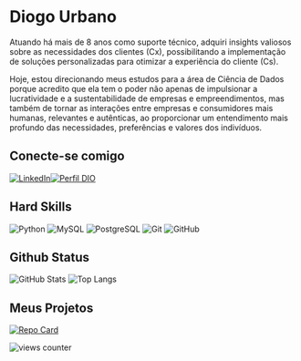 
# Diogo Urbano

Atuando há mais de 8 anos como suporte técnico, adquiri insights valiosos sobre as necessidades dos clientes (Cx), possibilitando a implementação de soluções personalizadas para otimizar a experiência do cliente (Cs).

Hoje, estou direcionando meus estudos para a área de Ciência de Dados porque acredito que ela tem o poder não apenas de impulsionar a lucratividade e a sustentabilidade de empresas e empreendimentos, mas também de tornar as interações entre empresas e consumidores mais humanas, relevantes e autênticas, ao proporcionar um entendimento mais profundo das necessidades, preferências e valores dos indivíduos.

## Conecte-se comigo
[![LinkedIn](https://img.shields.io/badge/LinkedIn-000?style=for-the-badge&logo=linkedin&logoColor=0E76A8)](https://www.linkedin.com/in/diogo-urbano/)[![Perfil DIO](https://img.shields.io/badge/-Meu%20Perfil%20na%20DIO-30A3DC?style=for-the-badge)](https://www.dio.me/users/fellipe_urbanoo)

## Hard Skills
![Python](https://img.shields.io/badge/python-3670A0?style=for-the-badge&logo=python&logoColor=ffdd54) ![MySQL](https://img.shields.io/badge/mysql-%2300f.svg?style=for-the-badge&logo=mysql&logoColor=white) ![PostgreSQL](https://img.shields.io/badge/postgres-%23316192.svg?style=for-the-badge&logo=postgresql&logoColor=white) 
![Git](https://img.shields.io/badge/git-%23F05033.svg?style=for-the-badge&logo=git&logoColor=white) 
![GitHub](https://img.shields.io/badge/github-%23121011.svg?style=for-the-badge&logo=github&logoColor=white)

## Github Status
![GitHub Stats](https://github-readme-stats.vercel.app/api?username=urbanscript&theme=transparent&bg_color=000&border_color=30A3DC&show_icons=true&icon_color=30A3DC&title_color=E94D5F&text_color=FFF&hide_title=true&hide=stars) ![Top Langs](https://github-readme-stats-git-masterrstaa-rickstaa.vercel.app/api/top-langs/?username=urbanscript&layout=compact&bg_color=000&border_color=30A3DC&title_color=E94D5F&text_color=FFF)

<!-- Contador de linguagens de programação usando a barra de progressão (0 a 100%)
-->



<!-- Contador de linguagens de programação usando a barra de progressão (0 a 100%)

![Top Langs](https://github-readme-stats.vercel.app/api/top-langs/?username=Alcidesfrancisco&theme=dracula&hide_langs_below=1)
-->

## Meus Projetos
[![Repo Card](https://github-readme-stats.vercel.app/api/pin/?username=urbanscript&repo=dio-lab-open-source&bg_color=000&border_color=30A3DC&show_icons=true&icon_color=30A3DC&title_color=E94D5F&text_color=FFF)](https://github.com/urbanscript/dio-lab-open-source)

![views counter](https://komarev.com/ghpvc/?username=urbanscript&style=flat-square&color=blue)
